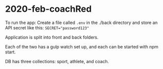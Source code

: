 # 2020-feb-coachRed

To run the app:
Create a file called `.env` in the ./back directory and store an API secret like this: `SECRET="password123"`

Application is split into front and back folders. 

Each of the two has a gulp watch set up, and each can be started with npm start. 

DB has three collections: sport, athlete, and coach.

